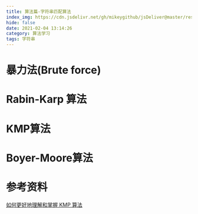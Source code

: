 ```yaml
---
title: 算法篇-字符串匹配算法
index_img: https://cdn.jsdelivr.net/gh/mikeygithub/jsDeliver@master/resource/img/string-mach.png
hide: false
date: 2021-02-04 13:14:26
category: 算法学习
tags: 字符串
---
```


# 暴力法(Brute force)

# Rabin-Karp 算法

# KMP算法

# Boyer-Moore算法

# 参考资料

[如何更好地理解和掌握 KMP 算法](https://www.zhihu.com/question/21923021/answer/1032665486)


 